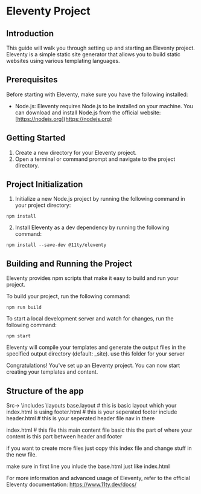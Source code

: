 # Eleventy Project

## Introduction

This guide will walk you through setting up and starting an Eleventy project. Eleventy is a simple static site generator that allows you to build static websites using various templating languages.

## Prerequisites

Before starting with Eleventy, make sure you have the following installed:

- Node.js: Eleventy requires Node.js to be installed on your machine. You can download and install Node.js from the official website: [https://nodejs.org](https://nodejs.org)

## Getting Started

1. Create a new directory for your Eleventy project.
2. Open a terminal or command prompt and navigate to the project directory.

## Project Initialization

1. Initialize a new Node.js project by running the following command in your project directory:

`npm install`

2. Install Eleventy as a dev dependency by running the following command:

`npm install --save-dev @11ty/eleventy`

## Building and Running the Project

Eleventy provides npm scripts that make it easy to build and run your project.

To build your project, run the following command:

`npm run build`

To start a local development server and watch for changes, run the following command:

`npm start`

Eleventy will compile your templates and generate the output files in the specified output directory (default: \_site).
use this folder for your server

Congratulations! You've set up an Eleventy project. You can now start creating your templates and content.

## Structure of the app

Src->
\includes
\layouts
base.layout # this is basic layout which your index.html is using
footer.html # this is your seperated footer include
header.html # this is your seperated header file nav in there

index.html # this file this main content file basic this the part of where your content is this part between header and footer

if you want to create more files just copy this index file and change stuff in the new file.

make sure in first line you inlude the base.html just like index.html

For more information and advanced usage of Eleventy, refer to the official Eleventy documentation: https://www.11ty.dev/docs/
